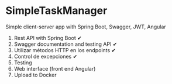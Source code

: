# SimpleTaskManager
Simple client-server app with Spring Boot, Swagger, JWT, Angular

1. Rest API with Spring Boot ✔
2. Swagger documentation and testing API ✔
3. Utilizar métodos HTTP en los endpoints ✔
4. Control de excepciones ✔
5. Testing
6. Web interface (front end Angular)
7. Upload to Docker